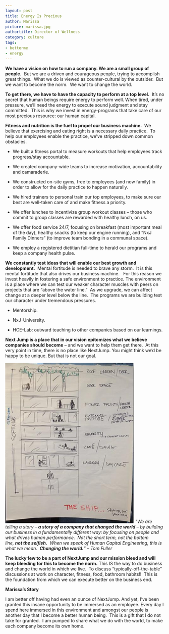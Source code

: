 ```yaml
---
layout: post
title: Energy Is Precious
author: Marissa
picture: marissa.jpg
authortitle: Director of Wellness
category: culture
tags:
- betterme
- energy
---
```


**We have a vision on how to run a company. We are a small group of people.**  But we are a driven and courageous people, trying to accomplish great things.  What we do is viewed as counter-cultural by the outsider.  But we want to become the norm.  We want to change the world.   

**To get there, we have to have the capacity to perform at a top level.**  It’s no secret that human beings require energy to perform well. When tired, under pressure, we’ll need the energy to execute sound judgment and stay committed.  This is why we invest in energy-programs that take care of our most precious resource: our human capital.

**Fitness and nutrition is the fuel to propel our business machine.**  We believe that exercising and eating right is a necessary daily practice.  To help our employees enable the practice, we’ve stripped down common obstacles. 

- We built a fitness portal to measure workouts that help employees track progress/stay accountable.


- We created company-wide teams to increase motivation, accountability and camaraderie. 


- We constructed on-site gyms, free to employees (and now family) in order to allow for the daily practice to happen naturally.


- We hired trainers to personal train our top employees, to make sure our best are well-taken care of and make fitness a priority.


- We offer lunches to incentivize group workout classes – those who commit to group classes are rewarded with healthy lunch, on us.


- We offer food service 24/7, focusing on breakfast (most important meal of the day), healthy snacks (to keep our engine running), and “NxJ Family Dinners” (to improve team bonding in a communal space).


- We employ a registered dietitian full-time to herald our programs and keep a company health pulse.      

**We constantly test ideas that will enable our best growth and development.**  Mental fortitude is needed to brave any storm.  It is this mental fortitude that also drives our business machine.   For this reason we invest heavily in fostering a safe environment to practice. The environment is a place where we can test our weaker character muscles with peers on projects that are “above the water line.”  As we upgrade, we can affect change at a deeper level below the line.  The programs we are building test our character under tremendous pressures.

- Mentorship.


- NxJ-University.


- HCE-Lab: outward teaching to other companies based on our learnings. 

**Next Jump is a place that in our vision epitomizes what we believe companies should become** – and we want to help them get there.  At this very point in time, there is no place like NextJump. You might think we’d be happy to be unique. But that is not our goal.

![The Ship](/images/energy-is-precious-1.jpg)
*"We are telling a story – **a story of a company that changed the world** – by building our business in a fundamentally different way: by focusing on people and what drives human performance.  Not the short term, not the bottom line, **not the selfish.**  When we speak of Human Capital Engineering, this is what we mean.  **Changing the world.**” – Tom Fuller*

**The lucky few to be a part of NextJump and our mission bleed and will keep bleeding for this to become the norm.** This IS the way to do business and change the world in which we live.  To discuss “typically-off-the-table” discussions at work on character, fitness, food, bathroom habits!!  This is the foundation from which we can execute better on the business end.

**Marissa’s Story**

I am better off having had even an ounce of NextJump. And yet, I’ve been granted this insane opportunity to be immersed as an employee. Every day I spend here immersed in this environment and amongst our people is another day that I become a better human being.  This is a gift that I do not take for granted.  I am pumped to share what we do with the world, to make each company become its own home.
